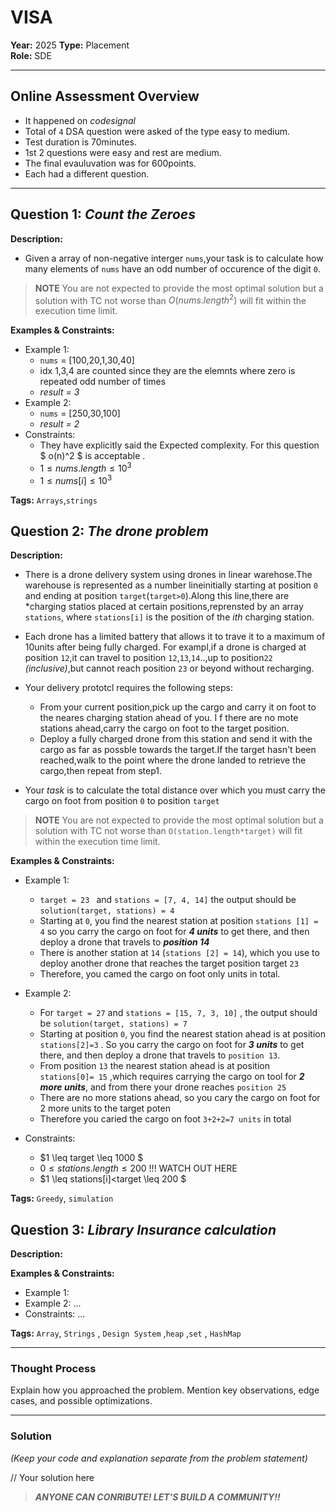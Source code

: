 # VISA

**Year:** 2025
**Type:** Placement  
**Role:** SDE

---

## Online Assessment Overview  

- It happened on *codesignal*
- Total of `4` DSA question were asked of the type easy to medium.
- Test duration is 70minutes.
- 1st 2 questions were easy and rest are medium.
- The final evauluvation was for 600points.
- Each had a different question.

---

## Question 1: *Count the Zeroes*  
**Description:**  
- Given a array of non-negative interger `nums`,your task is to calculate how many elements of `nums` have an odd number of occurence of the digit `0`.
> **NOTE** You are not expected to provide the most optimal solution but a solution with TC not worse than $O(nums.length^2)$ will fit within the execution time limit. 

**Examples & Constraints:**  
- Example 1:
    - `nums` = [100,20,1,30,40]
    - idx 1,3,4 are counted since  they are the elemnts where zero is repeated odd number of times
    - *result = 3* 
- Example 2:
  - `nums` = [250,30,100]
  -  *result = 2* 
- Constraints:
  - They have explicitly said the Expected complexity. For this question $ o(n)^2 $ is acceptable .
  - $1\leq nums.length \leq 10^3$
  -  $1\leq nums[i] \leq 10^3$

**Tags:**  `Arrays`,`strings`


## Question 2: *The drone problem*  

**Description:**  
- There is a drone delivery system using drones in linear warehose.The warehouse is represented as a number lineinitially starting at position `0` and ending at position `target`(`target>0`).Along this line,there are *charging statios placed at certain positions,reprensted by an array `stations`,
  where `stations[i]` is the position of the *ith* charging station.

- Each drone has a limited battery that allows it to trave it to a maximum of 10units after being fully charged. For exampl,if a drone is charged at position `12`,it can travel to position `12`,`13`,`14`..,up to position`22` *(inclusive)*,but cannot reach position `23` or beyond without recharging.
- Your delivery prototcl requires the following steps:
  - From your current position,pick up the cargo and carry it on foot to the neares charging station ahead of you. I f there are no mote stations ahead,carry the cargo on foot to the target position.
  - Deploy a fully charged drone from this station and send it with the cargo as far as possble towards the target.If the target hasn't been  reached,walk to the point where the drone landed to retrieve the cargo,then repeat from step1.
-  Your *task* is to calculate the total distance over which you must carry the cargo on foot from position `0` to position `target` 

> **NOTE** You are not expected to provide the most optimal solution but a solution with TC not worse than `O(station.length*target)` will fit within the execution time limit.


**Examples & Constraints:**  
- Example 1:
  - `target = 23 ` and `stations = [7, 4, 14]` the output should be `solution(target, stations) = 4`
  - Starting at `0`, you find the nearest station at position `stations [1] = 4` so you carry the cargo on foot for ***4 units*** to get there, and then deploy a drone that travels to ***position 14***
  - There is another station at `14` (`stations [2] = 14`), which you use to deploy another drone that reaches the target position target `23`
  - Therefore, you camed the cargo on foot only units in total.

- Example 2:
    - For `target = 27` and `stations = [15, 7, 3, 10]` , the output should be `solution(target, stations) = 7`
    - Starting at position `0`, you find the nearest station ahead is at position `stations[2]=3` . So you carry the cargo on foot for ***3 units*** to get there, and then deploy a drone that travels to `position 13`.
    - From position `13` the nearest station ahead is at position `stations[0]= 15` ,which requires carrying the cargo on tool for ***2 more units***, and from there your drone reaches `position 25`
    - There are no more stations ahead, so you cary the cargo on foot for 2 more units to the target poten
    - Therefore you caried the cargo on foot `3+2+2=7 units` in total
  
- Constraints:
  - $1 \leq target \leq 1000 $
  - $0 \leq stations.length \leq 200$   !!! WATCH OUT HERE
  - $1 \leq stations[i]<target \leq 200 $

**Tags:**  `Greedy`, `simulation`

## Question 3: *Library Insurance calculation*  
**Description:**  
 

**Examples & Constraints:**  
- Example 1: 
- Example 2: ...  
- Constraints: ...  

**Tags:**  `Array`, `Strings` , `Design System` ,`heap` ,`set` , `HashMap`
 
---

### Thought Process  
Explain how you approached the problem. Mention key observations, edge cases, and possible optimizations.  

---

### Solution  
*(Keep your code and explanation separate from the problem statement)*  


// Your solution here
> ***ANYONE CAN CONRIBUTE! LET'S BUILD A COMMUNITY!!***
